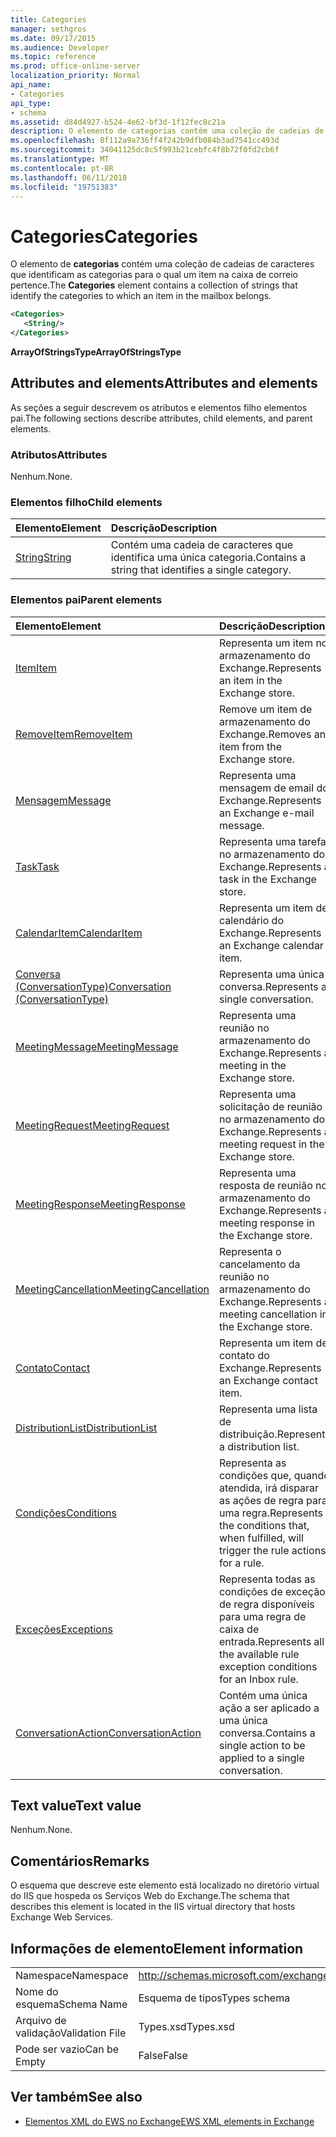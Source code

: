 ```yaml
---
title: Categories
manager: sethgros
ms.date: 09/17/2015
ms.audience: Developer
ms.topic: reference
ms.prod: office-online-server
localization_priority: Normal
api_name:
- Categories
api_type:
- schema
ms.assetid: d84d4927-b524-4e62-bf3d-1f12fec8c21a
description: O elemento de categorias contém uma coleção de cadeias de caracteres que identificam as categorias para o qual um item na caixa de correio pertence.
ms.openlocfilehash: 8f112a9a736ff4f242b9dfb084b3ad7541cc493d
ms.sourcegitcommit: 34041125dc8c5f993b21cebfc4f8b72f0fd2cb6f
ms.translationtype: MT
ms.contentlocale: pt-BR
ms.lasthandoff: 06/11/2018
ms.locfileid: "19751383"
---
```

# <a name="categories"></a><span data-ttu-id="c8fa8-103">Categories</span><span class="sxs-lookup"><span data-stu-id="c8fa8-103">Categories</span></span>

<span data-ttu-id="c8fa8-104">O elemento de **categorias** contém uma coleção de cadeias de caracteres que identificam as categorias para o qual um item na caixa de correio pertence.</span><span class="sxs-lookup"><span data-stu-id="c8fa8-104">The **Categories** element contains a collection of strings that identify the categories to which an item in the mailbox belongs.</span></span> 
  
```XML
<Categories>
   <String/>
</Categories>
```

 <span data-ttu-id="c8fa8-105">**ArrayOfStringsType**</span><span class="sxs-lookup"><span data-stu-id="c8fa8-105">**ArrayOfStringsType**</span></span>
## <a name="attributes-and-elements"></a><span data-ttu-id="c8fa8-106">Attributes and elements</span><span class="sxs-lookup"><span data-stu-id="c8fa8-106">Attributes and elements</span></span>

<span data-ttu-id="c8fa8-107">As seções a seguir descrevem os atributos e elementos filho elementos pai.</span><span class="sxs-lookup"><span data-stu-id="c8fa8-107">The following sections describe attributes, child elements, and parent elements.</span></span>
  
### <a name="attributes"></a><span data-ttu-id="c8fa8-108">Atributos</span><span class="sxs-lookup"><span data-stu-id="c8fa8-108">Attributes</span></span>

<span data-ttu-id="c8fa8-109">Nenhum.</span><span class="sxs-lookup"><span data-stu-id="c8fa8-109">None.</span></span>
  
### <a name="child-elements"></a><span data-ttu-id="c8fa8-110">Elementos filho</span><span class="sxs-lookup"><span data-stu-id="c8fa8-110">Child elements</span></span>

|<span data-ttu-id="c8fa8-111">**Elemento**</span><span class="sxs-lookup"><span data-stu-id="c8fa8-111">**Element**</span></span>|<span data-ttu-id="c8fa8-112">**Descrição**</span><span class="sxs-lookup"><span data-stu-id="c8fa8-112">**Description**</span></span>|
|:-----|:-----|
|[<span data-ttu-id="c8fa8-113">String</span><span class="sxs-lookup"><span data-stu-id="c8fa8-113">String</span></span>](string.md) <br/> |<span data-ttu-id="c8fa8-114">Contém uma cadeia de caracteres que identifica uma única categoria.</span><span class="sxs-lookup"><span data-stu-id="c8fa8-114">Contains a string that identifies a single category.</span></span>  <br/> |
   
### <a name="parent-elements"></a><span data-ttu-id="c8fa8-115">Elementos pai</span><span class="sxs-lookup"><span data-stu-id="c8fa8-115">Parent elements</span></span>

|<span data-ttu-id="c8fa8-116">**Elemento**</span><span class="sxs-lookup"><span data-stu-id="c8fa8-116">**Element**</span></span>|<span data-ttu-id="c8fa8-117">**Descrição**</span><span class="sxs-lookup"><span data-stu-id="c8fa8-117">**Description**</span></span>|
|:-----|:-----|
|[<span data-ttu-id="c8fa8-118">Item</span><span class="sxs-lookup"><span data-stu-id="c8fa8-118">Item</span></span>](item.md) <br/> |<span data-ttu-id="c8fa8-119">Representa um item no armazenamento do Exchange.</span><span class="sxs-lookup"><span data-stu-id="c8fa8-119">Represents an item in the Exchange store.</span></span>  <br/> |
|[<span data-ttu-id="c8fa8-120">RemoveItem</span><span class="sxs-lookup"><span data-stu-id="c8fa8-120">RemoveItem</span></span>](removeitem.md) <br/> |<span data-ttu-id="c8fa8-121">Remove um item de armazenamento do Exchange.</span><span class="sxs-lookup"><span data-stu-id="c8fa8-121">Removes an item from the Exchange store.</span></span>  <br/> |
|[<span data-ttu-id="c8fa8-122">Mensagem</span><span class="sxs-lookup"><span data-stu-id="c8fa8-122">Message</span></span>](message-ex15websvcsotherref.md) <br/> |<span data-ttu-id="c8fa8-123">Representa uma mensagem de email do Exchange.</span><span class="sxs-lookup"><span data-stu-id="c8fa8-123">Represents an Exchange e-mail message.</span></span>  <br/> |
|[<span data-ttu-id="c8fa8-124">Task</span><span class="sxs-lookup"><span data-stu-id="c8fa8-124">Task</span></span>](task.md) <br/> |<span data-ttu-id="c8fa8-125">Representa uma tarefa no armazenamento do Exchange.</span><span class="sxs-lookup"><span data-stu-id="c8fa8-125">Represents a task in the Exchange store.</span></span>  <br/> |
|[<span data-ttu-id="c8fa8-126">CalendarItem</span><span class="sxs-lookup"><span data-stu-id="c8fa8-126">CalendarItem</span></span>](calendaritem.md) <br/> |<span data-ttu-id="c8fa8-127">Representa um item de calendário do Exchange.</span><span class="sxs-lookup"><span data-stu-id="c8fa8-127">Represents an Exchange calendar item.</span></span>  <br/> |
|[<span data-ttu-id="c8fa8-128">Conversa (ConversationType)</span><span class="sxs-lookup"><span data-stu-id="c8fa8-128">Conversation (ConversationType)</span></span>](conversation-conversationtype.md) <br/> |<span data-ttu-id="c8fa8-129">Representa uma única conversa.</span><span class="sxs-lookup"><span data-stu-id="c8fa8-129">Represents a single conversation.</span></span>  <br/> |
|[<span data-ttu-id="c8fa8-130">MeetingMessage</span><span class="sxs-lookup"><span data-stu-id="c8fa8-130">MeetingMessage</span></span>](meetingmessage.md) <br/> |<span data-ttu-id="c8fa8-131">Representa uma reunião no armazenamento do Exchange.</span><span class="sxs-lookup"><span data-stu-id="c8fa8-131">Represents a meeting in the Exchange store.</span></span>  <br/> |
|[<span data-ttu-id="c8fa8-132">MeetingRequest</span><span class="sxs-lookup"><span data-stu-id="c8fa8-132">MeetingRequest</span></span>](meetingrequest.md) <br/> |<span data-ttu-id="c8fa8-133">Representa uma solicitação de reunião no armazenamento do Exchange.</span><span class="sxs-lookup"><span data-stu-id="c8fa8-133">Represents a meeting request in the Exchange store.</span></span>  <br/> |
|[<span data-ttu-id="c8fa8-134">MeetingResponse</span><span class="sxs-lookup"><span data-stu-id="c8fa8-134">MeetingResponse</span></span>](meetingresponse.md) <br/> |<span data-ttu-id="c8fa8-135">Representa uma resposta de reunião no armazenamento do Exchange.</span><span class="sxs-lookup"><span data-stu-id="c8fa8-135">Represents a meeting response in the Exchange store.</span></span>  <br/> |
|[<span data-ttu-id="c8fa8-136">MeetingCancellation</span><span class="sxs-lookup"><span data-stu-id="c8fa8-136">MeetingCancellation</span></span>](meetingcancellation.md) <br/> |<span data-ttu-id="c8fa8-137">Representa o cancelamento da reunião no armazenamento do Exchange.</span><span class="sxs-lookup"><span data-stu-id="c8fa8-137">Represents a meeting cancellation in the Exchange store.</span></span>  <br/> |
|[<span data-ttu-id="c8fa8-138">Contato</span><span class="sxs-lookup"><span data-stu-id="c8fa8-138">Contact</span></span>](contact.md) <br/> |<span data-ttu-id="c8fa8-139">Representa um item de contato do Exchange.</span><span class="sxs-lookup"><span data-stu-id="c8fa8-139">Represents an Exchange contact item.</span></span>  <br/> |
|[<span data-ttu-id="c8fa8-140">DistributionList</span><span class="sxs-lookup"><span data-stu-id="c8fa8-140">DistributionList</span></span>](distributionlist.md) <br/> |<span data-ttu-id="c8fa8-141">Representa uma lista de distribuição.</span><span class="sxs-lookup"><span data-stu-id="c8fa8-141">Represents a distribution list.</span></span>  <br/> |
|[<span data-ttu-id="c8fa8-142">Condições</span><span class="sxs-lookup"><span data-stu-id="c8fa8-142">Conditions</span></span>](conditions.md) <br/> |<span data-ttu-id="c8fa8-143">Representa as condições que, quando atendida, irá disparar as ações de regra para uma regra.</span><span class="sxs-lookup"><span data-stu-id="c8fa8-143">Represents the conditions that, when fulfilled, will trigger the rule actions for a rule.</span></span>  <br/> |
|[<span data-ttu-id="c8fa8-144">Exceções</span><span class="sxs-lookup"><span data-stu-id="c8fa8-144">Exceptions</span></span>](exceptions.md) <br/> |<span data-ttu-id="c8fa8-145">Representa todas as condições de exceção de regra disponíveis para uma regra de caixa de entrada.</span><span class="sxs-lookup"><span data-stu-id="c8fa8-145">Represents all the available rule exception conditions for an Inbox rule.</span></span>  <br/> |
|[<span data-ttu-id="c8fa8-146">ConversationAction</span><span class="sxs-lookup"><span data-stu-id="c8fa8-146">ConversationAction</span></span>](conversationaction.md) <br/> |<span data-ttu-id="c8fa8-147">Contém uma única ação a ser aplicado a uma única conversa.</span><span class="sxs-lookup"><span data-stu-id="c8fa8-147">Contains a single action to be applied to a single conversation.</span></span>  <br/> |
   
## <a name="text-value"></a><span data-ttu-id="c8fa8-148">Text value</span><span class="sxs-lookup"><span data-stu-id="c8fa8-148">Text value</span></span>

<span data-ttu-id="c8fa8-149">Nenhum.</span><span class="sxs-lookup"><span data-stu-id="c8fa8-149">None.</span></span>
  
## <a name="remarks"></a><span data-ttu-id="c8fa8-150">Comentários</span><span class="sxs-lookup"><span data-stu-id="c8fa8-150">Remarks</span></span>

<span data-ttu-id="c8fa8-151">O esquema que descreve este elemento está localizado no diretório virtual do IIS que hospeda os Serviços Web do Exchange.</span><span class="sxs-lookup"><span data-stu-id="c8fa8-151">The schema that describes this element is located in the IIS virtual directory that hosts Exchange Web Services.</span></span>
  
## <a name="element-information"></a><span data-ttu-id="c8fa8-152">Informações de elemento</span><span class="sxs-lookup"><span data-stu-id="c8fa8-152">Element information</span></span>

|||
|:-----|:-----|
|<span data-ttu-id="c8fa8-153">Namespace</span><span class="sxs-lookup"><span data-stu-id="c8fa8-153">Namespace</span></span>  <br/> |http://schemas.microsoft.com/exchange/services/2006/types  <br/> |
|<span data-ttu-id="c8fa8-154">Nome do esquema</span><span class="sxs-lookup"><span data-stu-id="c8fa8-154">Schema Name</span></span>  <br/> |<span data-ttu-id="c8fa8-155">Esquema de tipos</span><span class="sxs-lookup"><span data-stu-id="c8fa8-155">Types schema</span></span>  <br/> |
|<span data-ttu-id="c8fa8-156">Arquivo de validação</span><span class="sxs-lookup"><span data-stu-id="c8fa8-156">Validation File</span></span>  <br/> |<span data-ttu-id="c8fa8-157">Types.xsd</span><span class="sxs-lookup"><span data-stu-id="c8fa8-157">Types.xsd</span></span>  <br/> |
|<span data-ttu-id="c8fa8-158">Pode ser vazio</span><span class="sxs-lookup"><span data-stu-id="c8fa8-158">Can be Empty</span></span>  <br/> |<span data-ttu-id="c8fa8-159">False</span><span class="sxs-lookup"><span data-stu-id="c8fa8-159">False</span></span>  <br/> |
   
## <a name="see-also"></a><span data-ttu-id="c8fa8-160">Ver também</span><span class="sxs-lookup"><span data-stu-id="c8fa8-160">See also</span></span>



- [<span data-ttu-id="c8fa8-161">Elementos XML do EWS no Exchange</span><span class="sxs-lookup"><span data-stu-id="c8fa8-161">EWS XML elements in Exchange</span></span>](ews-xml-elements-in-exchange.md)

